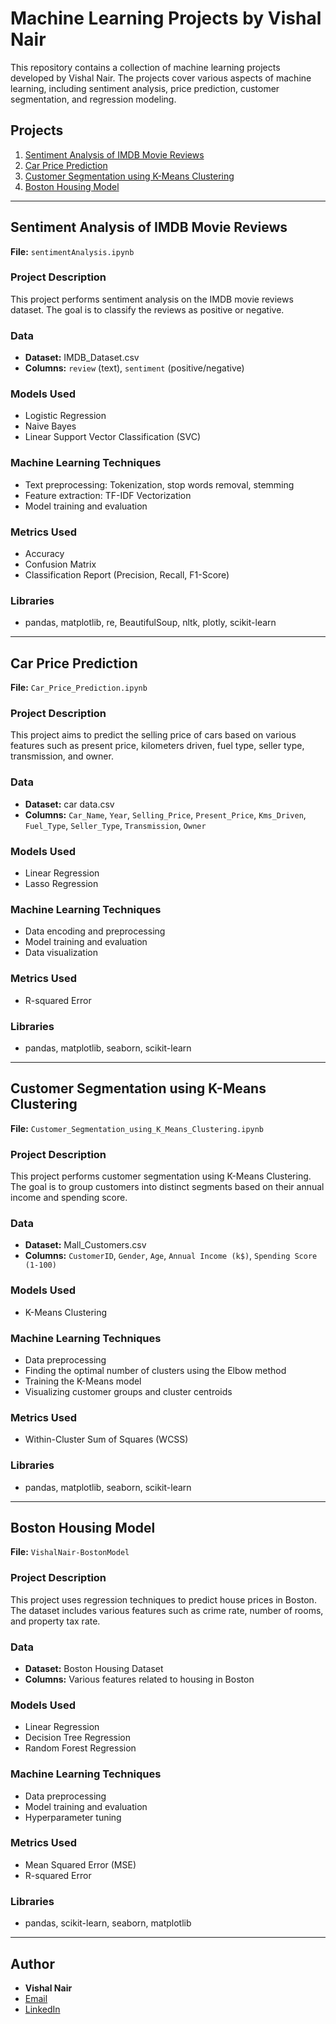 # Machine Learning Projects by Vishal Nair

This repository contains a collection of machine learning projects developed by Vishal Nair. The projects cover various aspects of machine learning, including sentiment analysis, price prediction, customer segmentation, and regression modeling.

## Projects

1. [Sentiment Analysis of IMDB Movie Reviews](#sentiment-analysis-of-imdb-movie-reviews)
2. [Car Price Prediction](#car-price-prediction)
3. [Customer Segmentation using K-Means Clustering](#customer-segmentation-using-k-means-clustering)
4. [Boston Housing Model](#boston-housing-model)

---

## Sentiment Analysis of IMDB Movie Reviews

**File:** `sentimentAnalysis.ipynb`

### Project Description
This project performs sentiment analysis on the IMDB movie reviews dataset. The goal is to classify the reviews as positive or negative.

### Data
- **Dataset:** IMDB_Dataset.csv
- **Columns:** `review` (text), `sentiment` (positive/negative)

### Models Used
- Logistic Regression
- Naive Bayes
- Linear Support Vector Classification (SVC)

### Machine Learning Techniques
- Text preprocessing: Tokenization, stop words removal, stemming
- Feature extraction: TF-IDF Vectorization
- Model training and evaluation

### Metrics Used
- Accuracy
- Confusion Matrix
- Classification Report (Precision, Recall, F1-Score)

### Libraries
- pandas, matplotlib, re, BeautifulSoup, nltk, plotly, scikit-learn

---

## Car Price Prediction

**File:** `Car_Price_Prediction.ipynb`

### Project Description
This project aims to predict the selling price of cars based on various features such as present price, kilometers driven, fuel type, seller type, transmission, and owner.

### Data
- **Dataset:** car data.csv
- **Columns:** `Car_Name`, `Year`, `Selling_Price`, `Present_Price`, `Kms_Driven`, `Fuel_Type`, `Seller_Type`, `Transmission`, `Owner`

### Models Used
- Linear Regression
- Lasso Regression

### Machine Learning Techniques
- Data encoding and preprocessing
- Model training and evaluation
- Data visualization

### Metrics Used
- R-squared Error

### Libraries
- pandas, matplotlib, seaborn, scikit-learn

---

## Customer Segmentation using K-Means Clustering

**File:** `Customer_Segmentation_using_K_Means_Clustering.ipynb`

### Project Description
This project performs customer segmentation using K-Means Clustering. The goal is to group customers into distinct segments based on their annual income and spending score.

### Data
- **Dataset:** Mall_Customers.csv
- **Columns:** `CustomerID`, `Gender`, `Age`, `Annual Income (k$)`, `Spending Score (1-100)`

### Models Used
- K-Means Clustering

### Machine Learning Techniques
- Data preprocessing
- Finding the optimal number of clusters using the Elbow method
- Training the K-Means model
- Visualizing customer groups and cluster centroids

### Metrics Used
- Within-Cluster Sum of Squares (WCSS)

### Libraries
- pandas, matplotlib, seaborn, scikit-learn

---

## Boston Housing Model

**File:** `VishalNair-BostonModel`

### Project Description
This project uses regression techniques to predict house prices in Boston. The dataset includes various features such as crime rate, number of rooms, and property tax rate.

### Data
- **Dataset:** Boston Housing Dataset
- **Columns:** Various features related to housing in Boston

### Models Used
- Linear Regression
- Decision Tree Regression
- Random Forest Regression

### Machine Learning Techniques
- Data preprocessing
- Model training and evaluation
- Hyperparameter tuning

### Metrics Used
- Mean Squared Error (MSE)
- R-squared Error

### Libraries
- pandas, scikit-learn, seaborn, matplotlib

---

## Author

- **Vishal Nair**
- [Email](mailto:v1292002@gmail.com)
- [LinkedIn](https://www.linkedin.com/in/vishal-nair-9a87a1183/)

